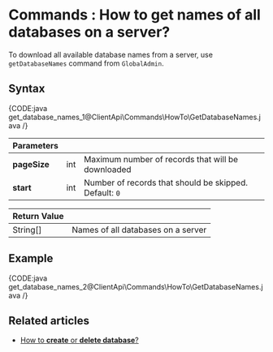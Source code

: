 # Commands : How to get names of all databases on a server?

To download all available database names from a server, use `getDatabaseNames` command from `GlobalAdmin`.

## Syntax

{CODE:java get_database_names_1@ClientApi\Commands\HowTo\GetDatabaseNames.java /}

| Parameters | | |
| ------------- | ------------- | ----- |
| **pageSize** | int | Maximum number of records that will be downloaded |
| **start** | int | Number of records that should be skipped. Default: `0` |

| Return Value | |
| ------------- | ----- |
| String[] | Names of all databases on a server |

## Example

{CODE:java get_database_names_2@ClientApi\Commands\HowTo\GetDatabaseNames.java /}

## Related articles

- [How to **create** or **delete database**?](../../../client-api/commands/how-to/create-delete-database)   
